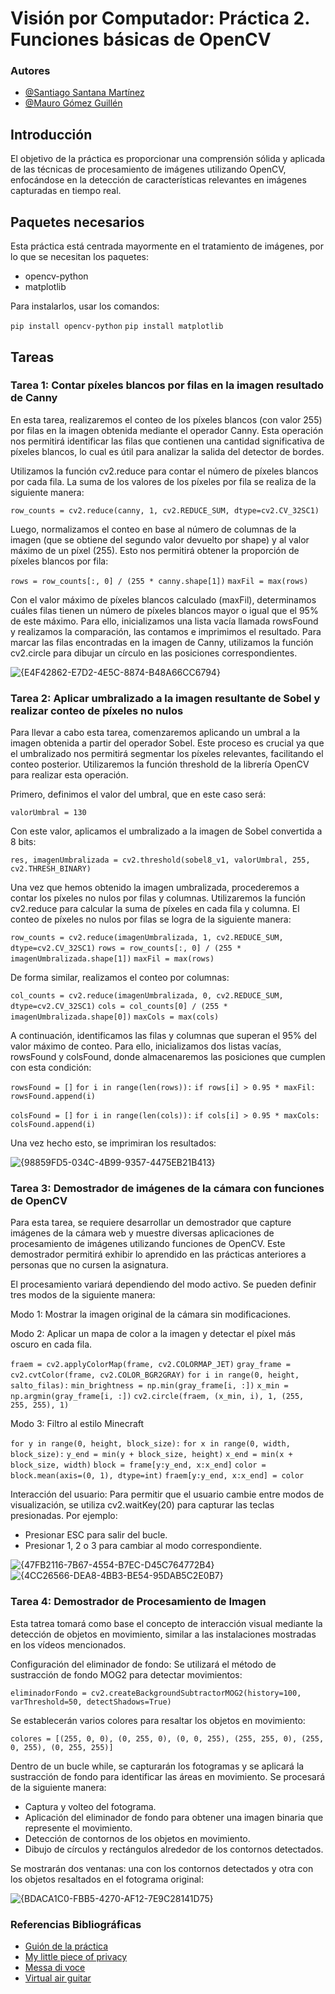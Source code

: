 # Visión por Computador: Práctica 2. Funciones básicas de OpenCV

### Autores

- [@Santiago Santana Martínez](https://github.com/Tiago1615)
- [@Mauro Gómez Guillén](https://github.com/MGGdesigns)

## Introducción
El objetivo de la práctica es proporcionar una comprensión sólida y aplicada de las técnicas de procesamiento de imágenes utilizando OpenCV, enfocándose en la detección de características relevantes en imágenes capturadas en tiempo real.

## Paquetes necesarios

Esta práctica está centrada mayormente en el tratamiento de imágenes, por lo que se necesitan los paquetes:
- opencv-python
- matplotlib

Para instalarlos, usar los comandos:

```pip install opencv-python```
```pip install matplotlib```

## Tareas

### Tarea 1: Contar píxeles blancos por filas en la imagen resultado de Canny

En esta tarea, realizaremos el conteo de los píxeles blancos (con valor 255) por filas en la imagen obtenida mediante el operador Canny. Esta operación nos permitirá identificar las filas que contienen una cantidad significativa de píxeles blancos, lo cual es útil para analizar la salida del detector de bordes.

Utilizamos la función cv2.reduce para contar el número de píxeles blancos por cada fila. La suma de los valores de los píxeles por fila se realiza de la siguiente manera:

```row_counts = cv2.reduce(canny, 1, cv2.REDUCE_SUM, dtype=cv2.CV_32SC1)```

Luego, normalizamos el conteo en base al número de columnas de la imagen (que se obtiene del segundo valor devuelto por shape) y al valor máximo de un píxel (255). Esto nos permitirá obtener la proporción de píxeles blancos por fila:

```rows = row_counts[:, 0] / (255 * canny.shape[1])```
```maxFil = max(rows)```

Con el valor máximo de píxeles blancos calculado (maxFil), determinamos cuáles filas tienen un número de píxeles blancos mayor o igual que el 95% de este máximo. Para ello, inicializamos una lista vacía llamada rowsFound y realizamos la comparación, las contamos e imprimimos el resultado.
Para marcar las filas encontradas en la imagen de Canny, utilizamos la función cv2.circle para dibujar un círculo en las posiciones correspondientes.

![{E4F42862-E7D2-4E5C-8874-B48A66CC6794}](https://github.com/user-attachments/assets/36f45d0f-082e-48ed-82b6-ba8627a5d723)

### Tarea 2: Aplicar umbralizado a la imagen resultante de Sobel y realizar conteo de píxeles no nulos

Para llevar a cabo esta tarea, comenzaremos aplicando un umbral a la imagen obtenida a partir del operador Sobel. Este proceso es crucial ya que el umbralizado nos permitirá segmentar los píxeles relevantes, facilitando el conteo posterior. Utilizaremos la función threshold de la librería OpenCV para realizar esta operación.

Primero, definimos el valor del umbral, que en este caso será:

```valorUmbral = 130```

Con este valor, aplicamos el umbralizado a la imagen de Sobel convertida a 8 bits:

```res, imagenUmbralizada = cv2.threshold(sobel8_v1, valorUmbral, 255, cv2.THRESH_BINARY)```

Una vez que hemos obtenido la imagen umbralizada, procederemos a contar los píxeles no nulos por filas y columnas. Utilizaremos la función cv2.reduce para calcular la suma de píxeles en cada fila y columna. El conteo de píxeles no nulos por filas se logra de la siguiente manera:

```row_counts = cv2.reduce(imagenUmbralizada, 1, cv2.REDUCE_SUM, dtype=cv2.CV_32SC1)```
```rows = row_counts[:, 0] / (255 * imagenUmbralizada.shape[1])```
```maxFil = max(rows)```

De forma similar, realizamos el conteo por columnas:

```col_counts = cv2.reduce(imagenUmbralizada, 0, cv2.REDUCE_SUM, dtype=cv2.CV_32SC1)```
```cols = col_counts[0] / (255 * imagenUmbralizada.shape[0])```
```maxCols = max(cols)```

A continuación, identificamos las filas y columnas que superan el 95% del valor máximo de conteo. Para ello, inicializamos dos listas vacías, rowsFound y colsFound, donde almacenaremos las posiciones que cumplen con esta condición:

```rowsFound = []```
```for i in range(len(rows)):```
    ```if rows[i] > 0.95 * maxFil:```
        ```rowsFound.append(i)```

```colsFound = []```
```for i in range(len(cols)):```
    ```if cols[i] > 0.95 * maxCols:```
        ```colsFound.append(i)```

Una vez hecho esto, se imprimiran los resultados:

![{98859FD5-034C-4B99-9357-4475EB21B413}](https://github.com/user-attachments/assets/90676337-679a-4720-aa2c-40d2c83c2914)

### Tarea 3: Demostrador de imágenes de la cámara con funciones de OpenCV
Para esta tarea, se requiere desarrollar un demostrador que capture imágenes de la cámara web y muestre diversas aplicaciones de procesamiento de imágenes utilizando funciones de OpenCV. Este demostrador permitirá exhibir lo aprendido en las prácticas anteriores a personas que no cursen la asignatura.

El procesamiento variará dependiendo del modo activo. Se pueden definir tres modos de la siguiente manera:

Modo 1: Mostrar la imagen original de la cámara sin modificaciones.

Modo 2: Aplicar un mapa de color a la imagen y detectar el píxel más oscuro en cada fila.

```fraem = cv2.applyColorMap(frame, cv2.COLORMAP_JET)```
```gray_frame = cv2.cvtColor(frame, cv2.COLOR_BGR2GRAY)```
```for i in range(0, height, salto_filas):```
    ```min_brightness = np.min(gray_frame[i, :])```
    ```x_min = np.argmin(gray_frame[i, :])```
    ```cv2.circle(fraem, (x_min, i), 1, (255, 255, 255), 1) ```

Modo 3: Filtro al estilo Minecraft

 ```for y in range(0, height, block_size):```
     ```for x in range(0, width, block_size):```
         ```y_end = min(y + block_size, height)```
         ```x_end = min(x + block_size, width)```
         ```block = frame[y:y_end, x:x_end]```
         ```color = block.mean(axis=(0, 1), dtype=int)```
        ```fraem[y:y_end, x:x_end] = color```

Interacción del usuario: Para permitir que el usuario cambie entre modos de visualización, se utiliza cv2.waitKey(20) para capturar las teclas presionadas. Por ejemplo:

- Presionar ESC para salir del bucle.
- Presionar 1, 2 o 3 para cambiar al modo correspondiente.

![{47FB2116-7B67-4554-B7EC-D45C764772B4}](https://github.com/user-attachments/assets/b96cccef-15de-4b2a-902e-940cfc02237a)
![{4CC26566-DEA8-4BB3-BE54-95DAB5C2E0B7}](https://github.com/user-attachments/assets/e589b4fd-7723-4cee-98fd-0ea82cf65aeb)

### Tarea 4: Demostrador de Procesamiento de Imagen

Esta tatrea tomará como base el concepto de interacción visual mediante la detección de objetos en movimiento, similar a las instalaciones mostradas en los vídeos mencionados.

Configuración del eliminador de fondo: Se utilizará el método de sustracción de fondo MOG2 para detectar movimientos:

```eliminadorFondo = cv2.createBackgroundSubtractorMOG2(history=100, varThreshold=50, detectShadows=True)```

Se establecerán varios colores para resaltar los objetos en movimiento:

```colores = [(255, 0, 0), (0, 255, 0), (0, 0, 255), (255, 255, 0), (255, 0, 255), (0, 255, 255)]```

Dentro de un bucle while, se capturarán los fotogramas y se aplicará la sustracción de fondo para identificar las áreas en movimiento. Se procesará de la siguiente manera:

- Captura y volteo del fotograma.
- Aplicación del eliminador de fondo para obtener una imagen binaria que represente el movimiento.
- Detección de contornos de los objetos en movimiento.
- Dibujo de círculos y rectángulos alrededor de los contornos detectados.

Se mostrarán dos ventanas: una con los contornos detectados y otra con los objetos resaltados en el fotograma original:

![{BDACA1C0-FBB5-4270-AF12-7E9C28141D75}](https://github.com/user-attachments/assets/e82356a1-e056-45d5-84ce-bb67398ff7d8)

### Referencias Bibliográficas

- [Guión de la práctica](https://github.com/otsedom/otsedom.github.io/blob/main/VC/P2/README.md)
- [My little piece of privacy](https://www.niklasroy.com/project/88/my-little-piece-of-privacy)
- [Messa di voce](https://www.youtube.com/watch?v=GfoqiyB1ndE)
- [Virtual air guitar](https://www.youtube.com/watch?v=FIAmyoEpV5c)
